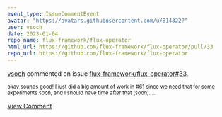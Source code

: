 ```yaml
---
event_type: IssueCommentEvent
avatar: "https://avatars.githubusercontent.com/u/814322?"
user: vsoch
date: 2023-01-04
repo_name: flux-framework/flux-operator
html_url: https://github.com/flux-framework/flux-operator/pull/33
repo_url: https://github.com/flux-framework/flux-operator
---
```


<a href='https://github.com/vsoch' target='_blank'>vsoch</a> commented on issue <a href='https://github.com/flux-framework/flux-operator/pull/33' target='_blank'>flux-framework/flux-operator#33</a>.

<small>okay sounds good! I just did a big amount of work in #61 since we need that for some experiments soon, and I should have time after that (soon). ...</small>

<a href='https://github.com/flux-framework/flux-operator/pull/33' target='_blank'>View Comment</a>